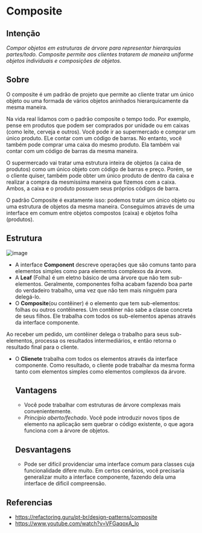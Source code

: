 # Composite
## Intenção
_Compor objetos em estruturas de árvore para representar hierarquias partes/todo. Composite permite aos clientes tratarem de maneira uniforme objetos individuais e composições de objetos._

## Sobre
O composite é um padrão de projeto que permite ao cliente tratar um único objeto ou uma formada de vários objetos aninhados hierarquicamente da mesma maneira.

Na vida real lidamos com o padrão composite o tempo todo. Por exemplo, pense em produtos que podem ser comprados por unidade ou em caixas (como leite, cerveja e outros). Você pode ir ao supermercado e comprar um único produto. ELe contar com um código de barras. No entanto, você também pode comprar uma caixa do mesmo produto. Ela também vai contar com um código de barras da mesma maneira.

O supermercado vai tratar uma estrutura inteira de objetos (a caixa de produtos) como um único objeto com código de barras e preço. Porém, se o cliente quiser, também pode obter um único produto de dentro da caixa e realizar a compra da mesmíssima maneira que fizemos com a caixa. Ambos, a caixa e o produto possuem seus próprios códigos de barra.

O padrão Composite é exatamente isso: podemos tratar um único objeto ou uma estrutura de objetos da mesma maneira. Conseguimos através de uma interface em comum entre objetos compostos (caixa) e objetos folha (produtos).

## Estrutura
![image](https://github.com/user-attachments/assets/af071a67-7974-4efc-a04b-6714c6d73aac)
* A interface **Component** descreve operações que são comuns tanto para elementos simples como para elementos complexos da árvore.
* A **Leaf** (Folha) é um eletno básico de uma árvore que não tem sub-elementos. Geralmente, componentes folha acabam fazendo boa parte do verdadeiro trabalho, uma vez que não tem mais ninguém para delegá-lo.
* O **Composite**(ou contêiner) é o elemento que tem sub-elementos: folhas ou outros contêineres. Um contêiner não sabe a classe concreta de seus filhos. Ele trabalha com todos os sub-elementos apenas através da interface componente.

Ao receber um pedido, um contêiner delega o trabalho para seus sub-elementos, processa os resultados intermediários, e então retorna o resultado final para o cliente.

* O **Clienete** trabalha com todos os elementos através da interface componente. Como resultado, o cliente pode trabalhar da mesma forma tanto com elementos simples como elementos complexos da árvore.

  ## Vantagens

  * Você pode trabalhar com estruturas de árvore complexas mais convenientemente.
  * _Princípio aberto/fechado_. Você pode introduzir novos tipos de elemento na aplicação sem quebrar o código existente, o que agora funciona com a árvore de objetos.
 
  ## Desvantagens
  * Pode ser difícil providenciar uma interface comum para classes cuja funcionalidade difere muito. Em certos cenários, você precisaria generalizar muito a interface componente, fazendo dela uma interface de dificil compreensão.

## Referencias
* https://refactoring.guru/pt-br/design-patterns/composite
* https://www.youtube.com/watch?v=VFGaqoxA_lo
